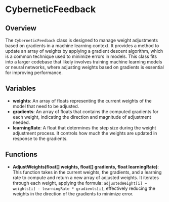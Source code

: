 # CyberneticFeedback

## Overview
The `CyberneticFeedback` class is designed to manage weight adjustments based on gradients in a machine learning context. It provides a method to update an array of weights by applying a gradient descent algorithm, which is a common technique used to minimize errors in models. This class fits into a larger codebase that likely involves training machine learning models or neural networks, where adjusting weights based on gradients is essential for improving performance.

## Variables
- **weights**: An array of floats representing the current weights of the model that need to be adjusted.
- **gradients**: An array of floats that contains the computed gradients for each weight, indicating the direction and magnitude of adjustment needed.
- **learningRate**: A float that determines the step size during the weight adjustment process. It controls how much the weights are updated in response to the gradients.

## Functions
- **AdjustWeights(float[] weights, float[] gradients, float learningRate)**: This function takes in the current weights, the gradients, and a learning rate to compute and return a new array of adjusted weights. It iterates through each weight, applying the formula: `adjustedWeight[i] = weights[i] - learningRate * gradients[i]`, effectively reducing the weights in the direction of the gradients to minimize error.